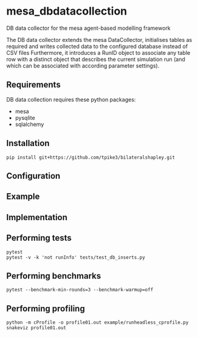 # mesa_dbdatacollection
DB data collector for the mesa agent-based modelling framework

The DB data collector extends the mesa DataCollector, initialises tables as required and writes collected data to the configured database instead of CSV files
Furthermore, it introduces a RunID object to associate any table row with a distinct object that describes the current simulation run (and which can be associated with according parameter settings).

## Requirements

DB data collection requires these python packages:

* mesa
* pysqlite
* sqlalchemy

## Installation

    pip install git+https://github.com/tpike3/bilateralshapley.git
    
## Configuration


## Example


## Implementation

## Performing tests

    pytest
    pytest -v -k 'not runInfo' tests/test_db_inserts.py

## Performing benchmarks

    pytest --benchmark-min-rounds=3 --benchmark-warmup=off

## Performing profiling

    python -m cProfile -o profile01.out example/runheadless_cprofile.py
    snakeviz profile01.out
